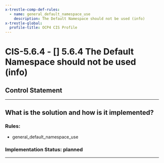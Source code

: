 ```yaml
---
x-trestle-comp-def-rules:
  - name: general_default_namespace_use
    description: The Default Namespace should not be used (info)
x-trestle-global:
  profile-title: OCP4 CIS Profile
---
```


# CIS-5.6.4 - \[\] 5.6.4 The Default Namespace should not be used (info)

## Control Statement

______________________________________________________________________

## What is the solution and how is it implemented?

<!-- For implementation status enter one of: implemented, partial, planned, alternative, not-applicable -->

<!-- Note that the list of rules under ### Rules: is read-only and changes will not be captured after assembly to JSON -->

<!-- Enter possible prose for implementation response at the control level here, after this comment -->

### Rules:

  - general_default_namespace_use

### Implementation Status: planned

______________________________________________________________________

